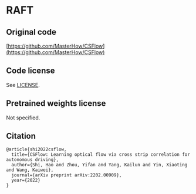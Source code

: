 # RAFT

## Original code

[https://github.com/MasterHow/CSFlow](https://github.com/MasterHow/CSFlow)

## Code license

See [LICENSE](LICENSE).

## Pretrained weights license

Not specified.

## Citation

```
@article{shi2022csflow,
  title={CSFlow: Learning optical flow via cross strip correlation for autonomous driving},
  author={Shi, Hao and Zhou, Yifan and Yang, Kailun and Yin, Xiaoting and Wang, Kaiwei},
  journal={arXiv preprint arXiv:2202.00909},
  year={2022}
}
```